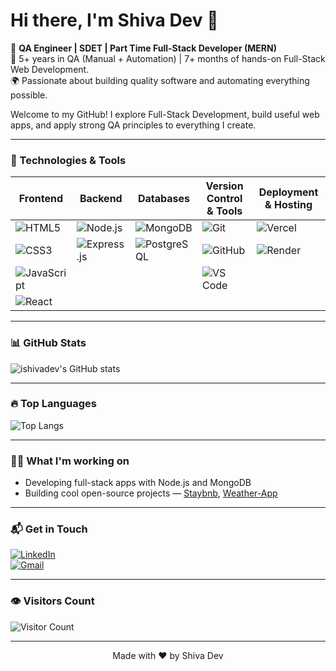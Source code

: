# Hi there, I'm Shiva Dev 👋

🎯 **QA Engineer | SDET | Part Time Full-Stack Developer (MERN)**  
💼 5+ years in QA (Manual + Automation) | 7+ months of hands-on Full-Stack Web Development.  
🌍 Passionate about building quality software and automating everything possible.

Welcome to my GitHub! I explore Full-Stack Development, build useful web apps, and apply strong QA principles to everything I create.

---

### 🧰 Technologies & Tools

| Frontend           | Backend           | Databases         | Version Control & Tools       | Deployment & Hosting        |
|--------------------|-------------------|-------------------|-------------------------------|----------------------------|
| ![HTML5](https://img.shields.io/badge/HTML5-E34F26?style=for-the-badge&logo=html5&logoColor=white) | ![Node.js](https://img.shields.io/badge/Node.js-339933?style=for-the-badge&logo=node.js&logoColor=white) | ![MongoDB](https://img.shields.io/badge/MongoDB-47A248?style=for-the-badge&logo=mongodb&logoColor=white) | ![Git](https://img.shields.io/badge/Git-F05032?style=for-the-badge&logo=git&logoColor=white) | ![Vercel](https://img.shields.io/badge/Vercel-000000?style=for-the-badge&logo=vercel&logoColor=white) |
| ![CSS3](https://img.shields.io/badge/CSS3-1572B6?style=for-the-badge&logo=css3&logoColor=white) | ![Express.js](https://img.shields.io/badge/Express.js-000000?style=for-the-badge&logo=express&logoColor=white) | ![PostgreSQL](https://img.shields.io/badge/PostgreSQL-336791?style=for-the-badge&logo=postgresql&logoColor=white) | ![GitHub](https://img.shields.io/badge/GitHub-181717?style=for-the-badge&logo=github&logoColor=white) | ![Render](https://img.shields.io/badge/Render-46E3B7?style=for-the-badge&logo=render&logoColor=white) |
| ![JavaScript](https://img.shields.io/badge/JavaScript-F7DF1E?style=for-the-badge&logo=javascript&logoColor=black) |  |  | ![VS Code](https://img.shields.io/badge/VS_Code-007ACC?style=for-the-badge&logo=visual-studio-code&logoColor=white) |  |
| ![React](https://img.shields.io/badge/React-20232A?style=for-the-badge&logo=react&logoColor=61DAFB) |  |  |  |  |


---

### 📊 GitHub Stats

![ishivadev's GitHub stats](https://github-readme-stats.vercel.app/api?username=ishivadev&show_icons=true&theme=radical)

---

### 🔥 Top Languages

![Top Langs](https://github-readme-stats.vercel.app/api/top-langs/?username=ishivadev&layout=compact&theme=radical)

---

### 👨‍💻 What I'm working on

- Developing full-stack apps with Node.js and MongoDB
- Building cool open-source projects — [Staybnb](https://github.com/ishivadev/Staybnb), [Weather-App](https://github.com/ishivadev/Weather-App)

---

### 📬 Get in Touch

[![LinkedIn](https://img.shields.io/badge/LinkedIn-0A66C2?style=for-the-badge&logo=linkedin&logoColor=white)](https://linkedin.com/in/ishivadev)  
[![Gmail](https://img.shields.io/badge/Gmail-D14836?style=for-the-badge&logo=gmail&logoColor=white)](mailto:shivadevm@gmail.com)

---

### 👁 Visitors Count

![Visitor Count](https://img.shields.io/badge/Visitors-1000+-blue?style=for-the-badge)

---

<p align="center">Made with ❤️ by Shiva Dev</p>
